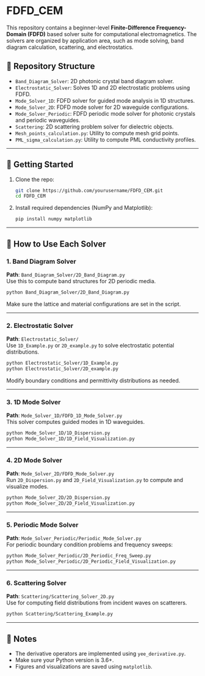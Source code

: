 # FDFD_CEM

This repository contains a beginner-level **Finite-Difference Frequency-Domain (FDFD)** based solver suite for computational electromagnetics. The solvers are organized by application area, such as mode solving, band diagram calculation, scattering, and electrostatics.

## 📁 Repository Structure

- `Band_Diagram_Solver`: 2D photonic crystal band diagram solver.
- `Electrostatic_Solver`: Solves 1D and 2D electrostatic problems using FDFD.
- `Mode_Solver_1D`: FDFD solver for guided mode analysis in 1D structures.
- `Mode_Solver_2D`: FDFD mode solver for 2D waveguide configurations.
- `Mode_Solver_Periodic`: FDFD periodic mode solver for photonic crystals and periodic waveguides.
- `Scattering`: 2D scattering problem solver for dielectric objects.
- `Mesh_points_calculation.py`: Utility to compute mesh grid points.
- `PML_sigma_calculation.py`: Utility to compute PML conductivity profiles.

---

## 🚀 Getting Started

1. Clone the repo:
   ```bash
   git clone https://github.com/yourusername/FDFD_CEM.git
   cd FDFD_CEM
   ```

2. Install required dependencies (NumPy and Matplotlib):
   ```bash
   pip install numpy matplotlib
   ```

---

## 🧠 How to Use Each Solver

### 1. **Band Diagram Solver**
**Path**: `Band_Diagram_Solver/2D_Band_Diagram.py`  
Use this to compute band structures for 2D periodic media.

```bash
python Band_Diagram_Solver/2D_Band_Diagram.py
```

Make sure the lattice and material configurations are set in the script.

---

### 2. **Electrostatic Solver**
**Path**: `Electrostatic_Solver/`  
Use `1D_Example.py` or `2D_example.py` to solve electrostatic potential distributions.

```bash
python Electrostatic_Solver/1D_Example.py
python Electrostatic_Solver/2D_example.py
```

Modify boundary conditions and permittivity distributions as needed.

---

### 3. **1D Mode Solver**
**Path**: `Mode_Solver_1D/FDFD_1D_Mode_Solver.py`  
This solver computes guided modes in 1D waveguides.

```bash
python Mode_Solver_1D/1D_Dispersion.py
python Mode_Solver_1D/1D_Field_Visualization.py
```

---

### 4. **2D Mode Solver**
**Path**: `Mode_Solver_2D/FDFD_Mode_Solver.py`  
Run `2D_Dispersion.py` and `2D_Field_Visualization.py` to compute and visualize modes.

```bash
python Mode_Solver_2D/2D_Dispersion.py
python Mode_Solver_2D/2D_Field_Visualization.py
```

---

### 5. **Periodic Mode Solver**
**Path**: `Mode_Solver_Periodic/Periodic_Mode_Solver.py`  
For periodic boundary condition problems and frequency sweeps:

```bash
python Mode_Solver_Periodic/2D_Periodic_Freq_Sweep.py
python Mode_Solver_Periodic/2D_Periodic_Field_Visualization.py
```

---

### 6. **Scattering Solver**
**Path**: `Scattering/Scattering_Solver_2D.py`  
Use for computing field distributions from incident waves on scatterers.

```bash
python Scattering/Scattering_Example.py
```

---

## 📌 Notes
- The derivative operators are implemented using `yee_derivative.py`.
- Make sure your Python version is 3.6+.
- Figures and visualizations are saved using `matplotlib`.
